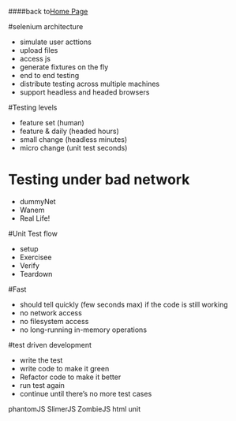 ####back to[Home Page](http://yancey1204.github.io/)

#selenium architecture

- simulate user acttions
- upload files
- access js
- generate fixtures on the fly
- end to end testing
- distribute testing across multiple machines
- support headless and headed browsers

#Testing levels

- feature set (human)
- feature & daily (headed hours)
- small change (headless minutes)
- micro change (unit test seconds)


# Testing under bad network

- dummyNet
- Wanem
- Real Life!

#Unit Test flow

- setup
- Exercisee
- Verify
- Teardown

#Fast

- should tell quickly (few seconds max) if the code is still working
- no network access
- no filesystem access
- no long-running in-memory operations

#test driven development

- write the test
- write code to make it green
- Refactor code to make it better
- run test again
- continue until there’s no more test cases


phantomJS SlimerJS ZombieJS html unit

